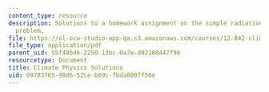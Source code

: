 ```yaml
---
content_type: resource
description: Solutions to a homework assignment on the simple radiative equilibrium
  problem.
file: https://ol-ocw-studio-app-qa.s3.amazonaws.com/courses/12-842-climate-physics-and-chemistry-fall-2008/0978376598d652ceb69cfbda8007f56e_hw1_sol.pdf
file_type: application/pdf
parent_uid: 55f49bd6-2250-13bc-0a7e-d02100447f96
resourcetype: Document
title: Climate Physics Solutions
uid: 09783765-98d6-52ce-b69c-fbda8007f56e
---
```

